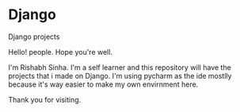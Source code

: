 # Django
Django projects

Hello! people. Hope you're well.

I'm Rishabh Sinha. I'm a self learner and this repository will have the projects that i made on Django. I'm using pycharm as the ide mostlly because it's way easier to make my own envirnment here. 


Thank you for visiting. 
